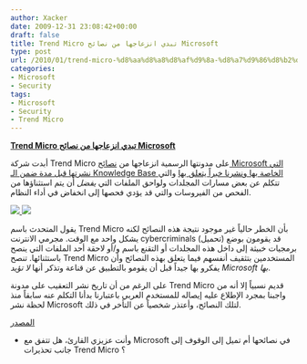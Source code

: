 ```yaml
---
author: Xacker
date: 2009-12-31 23:08:42+00:00
draft: false
title: Trend Micro تبدي انزعاجها من نصائح Microsoft
type: post
url: /2010/01/trend-micro-%d8%aa%d8%a8%d8%af%d9%8a-%d8%a7%d9%86%d8%b2%d8%b9%d8%a7%d8%ac%d9%87%d8%a7-%d9%85%d9%86-%d9%86%d8%b5%d8%a7%d8%a6%d8%ad-microsoft/
categories:
- Microsoft
- Security
tags:
- Microsoft
- Security
- Trend Micro
---
```


[**Trend Micro تبدي انزعاجها من نصائح Microsoft**](http://www.it-scoop.com/2010/01/trend-micro-%d8%aa%d8%a8%d8%af%d9%8a-%d8%a7%d9%86%d8%b2%d8%b9%d8%a7%d8%ac%d9%87%d8%a7-%d9%85%d9%86-%d9%86%d8%b5%d8%a7%d8%a6%d8%ad-microsoft/)


أبدت شركة Trend Micro على مدونتها الرسمية انزعاجها من [نصائح Microsoft التي نشرتها قبل مدة ضمن الـ Knowledge Base الخاصة بها ونشرنا خبراً يتعلق بها](http://www.it-scoop.com/2009/11/microsoft-%D8%AA%D9%86%D8%B4%D8%B1-%D9%86%D8%B5%D8%A7%D8%A6%D8%AD-%D8%AA%D8%AA%D8%B9%D9%84%D9%82-%D8%A8%D9%81%D8%AD%D8%B5-%D8%A7%D9%84%D9%81%D9%8A%D8%B1%D9%88%D8%B3%D8%A7%D8%AA-%D9%81%D9%8A-%D8%A3/) والتي تتكلم عن بعض مسارات المجلدات ولواحق الملفات التي *يفضل* أن يتم استثناؤها من الفحص من الفيروسات والتي قد يؤدي فحصها إلى انخفاض في أداء النظام.


[![](http://blog.protectwebform.com/images/microsoft_logo.jpg)
](http://www.it-scoop.com/2010/01/trend-micro-%d8%aa%d8%a8%d8%af%d9%8a-%d8%a7%d9%86%d8%b2%d8%b9%d8%a7%d8%ac%d9%87%d8%a7-%d9%85%d9%86-%d9%86%d8%b5%d8%a7%d8%a6%d8%ad-microsoft/)[![](http://www.pc1news.com/articles-img/small/TrendMicro_logo.gif)
](http://www.it-scoop.com/2010/01/trend-micro-%d8%aa%d8%a8%d8%af%d9%8a-%d8%a7%d9%86%d8%b2%d8%b9%d8%a7%d8%ac%d9%87%d8%a7-%d9%85%d9%86-%d9%86%d8%b5%d8%a7%d8%a6%d8%ad-microsoft/)


يقول المتحدث باسم Trend Micro بأن الخطر حالياً غير موجود نتيجة هذه النصائح لكنه يشكل واحد مع الوقت. مجرمي الانترنت cybercriminals قد يقومون بوضع (تحميل) برمجيات خبيثة إلى داخل هذه المجلدات أو التقنع باسم و/أو لاحقة أحد الملفات التي ينصح باستثنائها.
تنصح Trend Micro المستخدمين بتثقيف أنفسهم فيما يتعلق بهذه النصائح وأن يفكرو بها جيداً قبل أن يقومو بالتطبيق عن قناعة وتذكر أنها _لا تؤيد Microsoft بها_.

على الرغم من أن تاريخ نشر التعقيب على مدونة Trend Micro قديم نسبياً إلا أنه من واجبنا بمجرد الإطلاع عليه إيصاله للمستخدم العربي باعتبارنا بدأنا التكلم عنه سابقاً منذ لحظة نشر Microsoft لتلك النصائح، وأعتذر شخصياً عن التأخر في ذلك.

[المصدر](http://blog.trendmicro.com/microsoft-virus-scanning-recommendations-bring-risks)

- وأنت عزيزي القارئ، هل تتفق مع Microsoft في نصائحها أم تميل إلى الوقوف إلى جانب تحذيرات Trend Micro ؟

